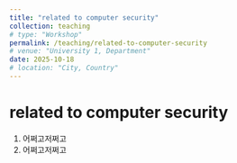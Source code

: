 ```yaml
---
title: "related to computer security"
collection: teaching
# type: "Workshop"
permalink: /teaching/related-to-computer-security
# venue: "University 1, Department"
date: 2025-10-18
# location: "City, Country"
---
```


related to computer security
===

1. 어쩌고저쩌고
2. 어쩌고저쩌고
   
